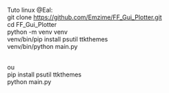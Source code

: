 Tuto linux @Eal:<br>
git clone https://github.com/Emzime/FF_Gui_Plotter.git<br>
cd FF_Gui_Plotter<br>
python -m venv venv<br>
venv/bin/pip install psutil ttkthemes<br>
venv/bin/python main.py<br><br>

ou<br>
pip install psutil ttkthemes<br>
python main.py
